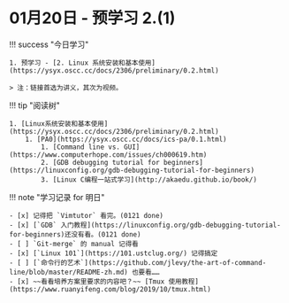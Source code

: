 # 01月20日 - 预学习 2.(1)

!!! success "今日学习"

    1. 预学习 - [2. Linux 系统安装和基本使用](https://ysyx.oscc.cc/docs/2306/preliminary/0.2.html)

    > 注：链接首选为讲义，其次为视频。

!!! tip "阅读树"

    1. [Linux系统安装和基本使用](https://ysyx.oscc.cc/docs/2306/preliminary/0.2.html)
        1. [PA0](https://ysyx.oscc.cc/docs/ics-pa/0.1.html) 
            1. [Command line vs. GUI](https://www.computerhope.com/issues/ch000619.htm)
            2. [GDB debugging tutorial for beginners](https://linuxconfig.org/gdb-debugging-tutorial-for-beginners)
            3. [Linux C编程一站式学习](http://akaedu.github.io/book/)

!!! note "学习记录 for 明日"

    - [x] 记得把 `Vimtutor` 看完。(0121 done)
    - [x] [`GDB` 入门教程](https://linuxconfig.org/gdb-debugging-tutorial-for-beginners)还没有看。(0121 done)
    - [ ] `Git-merge` 的 manual 记得看
    - [x] [`Linux 101`](https://101.ustclug.org/) 记得搞定
    - [ ] [`命令行的艺术`](https://github.com/jlevy/the-art-of-command-line/blob/master/README-zh.md) 也要看……
    - [x] ~~看看培养方案里要求的内容吧？~~ [Tmux 使用教程](https://www.ruanyifeng.com/blog/2019/10/tmux.html)